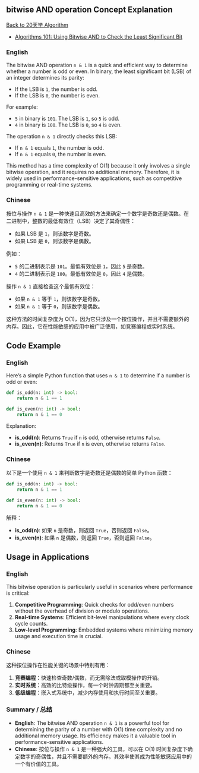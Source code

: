 ## bitwise AND operation Concept Explanation

[Back to 20天学 Algorithm](https://github.com/uwspstar/20-Day-Challenge-List/blob/main/Algorithm/README.md)

- [Algorithms 101: Using Bitwise AND to Check the Least Significant Bit](https://codebitwave.com/algorithms-101-using-bitwise-and-to-check-the-least-significant-bit/)

### English
The bitwise AND operation `n & 1` is a quick and efficient way to determine whether a number is odd or even. In binary, the least significant bit (LSB) of an integer determines its parity: 
- If the LSB is `1`, the number is odd.
- If the LSB is `0`, the number is even.

For example:
- `5` in binary is `101`. The LSB is `1`, so `5` is odd.
- `4` in binary is `100`. The LSB is `0`, so `4` is even.

The operation `n & 1` directly checks this LSB:
- If `n & 1` equals `1`, the number is odd.
- If `n & 1` equals `0`, the number is even.

This method has a time complexity of O(1) because it only involves a single bitwise operation, and it requires no additional memory. Therefore, it is widely used in performance-sensitive applications, such as competitive programming or real-time systems.

### Chinese
按位与操作 `n & 1` 是一种快速且高效的方法来确定一个数字是奇数还是偶数。在二进制中，整数的最低有效位（LSB）决定了其奇偶性：
- 如果 LSB 是 `1`，则该数字是奇数。
- 如果 LSB 是 `0`，则该数字是偶数。

例如：
- `5` 的二进制表示是 `101`。最低有效位是 `1`，因此 `5` 是奇数。
- `4` 的二进制表示是 `100`。最低有效位是 `0`，因此 `4` 是偶数。

操作 `n & 1` 直接检查这个最低有效位：
- 如果 `n & 1` 等于 `1`，则该数字是奇数。
- 如果 `n & 1` 等于 `0`，则该数字是偶数。

这种方法的时间复杂度为 O(1)，因为它只涉及一个按位操作，并且不需要额外的内存。因此，它在性能敏感的应用中被广泛使用，如竞赛编程或实时系统。

## Code Example

### English

Here’s a simple Python function that uses `n & 1` to determine if a number is odd or even:

```python
def is_odd(n: int) -> bool:
    return n & 1 == 1

def is_even(n: int) -> bool:
    return n & 1 == 0
```

Explanation:
- **is_odd(n)**: Returns `True` if `n` is odd, otherwise returns `False`.
- **is_even(n)**: Returns `True` if `n` is even, otherwise returns `False`.

### Chinese

以下是一个使用 `n & 1` 来判断数字是奇数还是偶数的简单 Python 函数：

```python
def is_odd(n: int) -> bool:
    return n & 1 == 1

def is_even(n: int) -> bool:
    return n & 1 == 0
```

解释：
- **is_odd(n)**: 如果 `n` 是奇数，则返回 `True`，否则返回 `False`。
- **is_even(n)**: 如果 `n` 是偶数，则返回 `True`，否则返回 `False`。

## Usage in Applications

### English
This bitwise operation is particularly useful in scenarios where performance is critical:
1. **Competitive Programming**: Quick checks for odd/even numbers without the overhead of division or modulo operations.
2. **Real-time Systems**: Efficient bit-level manipulations where every clock cycle counts.
3. **Low-level Programming**: Embedded systems where minimizing memory usage and execution time is crucial.

### Chinese
这种按位操作在性能关键的场景中特别有用：
1. **竞赛编程**：快速检查奇数/偶数，而无需除法或取模操作的开销。
2. **实时系统**：高效的比特级操作，每一个时钟周期都至关重要。
3. **低级编程**：嵌入式系统中，减少内存使用和执行时间至关重要。

### Summary / 总结

- **English**: The bitwise AND operation `n & 1` is a powerful tool for determining the parity of a number with O(1) time complexity and no additional memory usage. Its efficiency makes it a valuable tool in performance-sensitive applications.
- **Chinese**: 按位与操作 `n & 1` 是一种强大的工具，可以在 O(1) 时间复杂度下确定数字的奇偶性，并且不需要额外的内存。其效率使其成为性能敏感应用中的一个有价值的工具。
